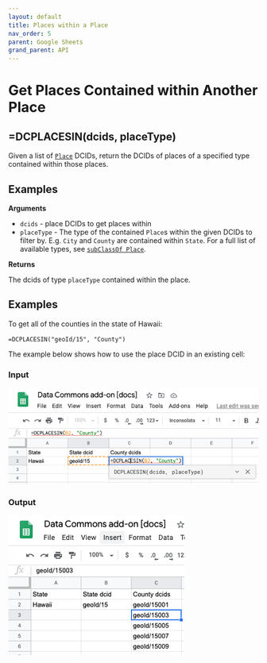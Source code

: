 ```yaml
---
layout: default
title: Places within a Place
nav_order: 5
parent: Google Sheets
grand_parent: API
---
```


# Get Places Contained within Another Place

## =DCPLACESIN(dcids, placeType)

Given a list of [`Place`](https://browser.datacommons.org/kg?dcid=Place) DCIDs, return the DCIDs of places of a specified type
contained within those places.

## Examples

**Arguments**
*   `dcids` - place DCIDs to get places within
*   `placeType` - The type of the contained `Place`s within the given
    DCIDs to filter by. E.g. `City` and `County` are contained within `State`. For a
    full list of available types, see [`subClassOf Place`](https://browser.datacommons.org/kg?dcid=Place).

**Returns**

The dcids of type `placeType` contained within the place.

## Examples

To get all of the counties in the state of Hawaii:

```
=DCPLACESIN("geoId/15", "County")
```

The example below shows how to use the place DCID in an existing cell:

### Input

![](/assets/sheets_places_in_input.png)

### Output

![](/assets/sheets_places_in_output.png)

